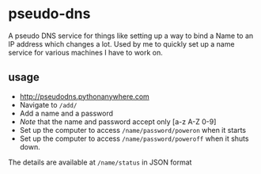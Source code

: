 pseudo-dns
==========

A pseudo DNS service for things like setting up a way to bind a Name to an IP address which changes a lot. Used by me to quickly set up a name service for various machines I have to work on.


usage
-----

- <http://pseudodns.pythonanywhere.com>
- Navigate to `/add/`
- Add a name and a password
- *Note* that the name and password accept only [a-z A-Z 0-9]
- Set up the computer to access `/name/password/poweron` when it starts
- Set up the computer to access `/name/password/poweroff` when it shuts down.

The details are available at `/name/status` in JSON format
